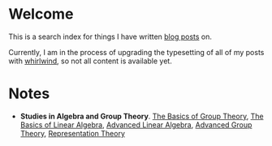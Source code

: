 # Welcome

This is a search index for things I have written [blog posts](https://www.garyhu.me/blog) on.

Currently, I am in the process of upgrading the typesetting of all of my posts with [whirlwind](https://github.com/pretzeledkoala/whirlwind), so not all content is available yet.

# Notes

- **Studies in Algebra and Group Theory**. [The Basics of Group Theory](https://pretzeledkoala.vercel.app/blog/math.gm/alg/1), [The Basics of Linear Algebra](https://pretzeledkoala.vercel.app/blog/math.gm/alg/2), [Advanced Linear Algebra](https://pretzeledkoala.vercel.app/blog/math.gm/alg/3), [Advanced Group Theory](https://pretzeledkoala.vercel.app/blog/math.gm/alg/4), [Representation Theory](https://pretzeledkoala.vercel.app/blog/math.gm/alg/5)